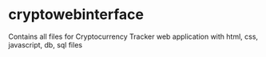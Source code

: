 # cryptowebinterface
Contains all files for Cryptocurrency Tracker web application with html, css, javascript, db, sql files

